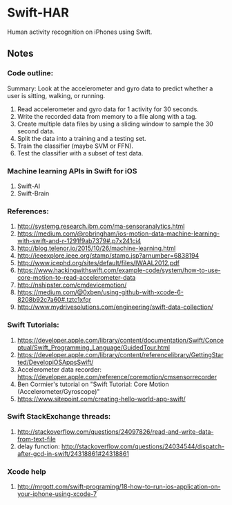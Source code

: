 # Swift-HAR

Human activity recognition on iPhones using Swift.

## Notes

### Code outline:
Summary: Look at the accelerometer and gyro data to predict whether a user is sitting, walking, or running.
1. Read accelerometer and gyro data for 1 activity for 30 seconds.
2. Write the recorded data from memory to a file along with a tag.
4. Create multiple data files by using a sliding window to sample the 30 second data.
2. Split the data into a training and a testing set. 
3. Train the classifier (maybe SVM or FFN).
4. Test the classifier with a subset of test data.

### Machine learning APIs in Swift for iOS
1. Swift-AI
2. Swift-Brain

### References:
1. http://systemg.research.ibm.com/ma-sensoranalytics.html
2. https://medium.com/@robringham/ios-motion-data-machine-learning-with-swift-and-r-1291f9ab7379#.p7x241ci4
3. http://blog.telenor.io/2015/10/26/machine-learning.html
4. http://ieeexplore.ieee.org/stamp/stamp.jsp?arnumber=6838194
5. http://www.icephd.org/sites/default/files/IWAAL2012.pdf
6. https://www.hackingwithswift.com/example-code/system/how-to-use-core-motion-to-read-accelerometer-data
7. http://nshipster.com/cmdevicemotion/
8. https://medium.com/@0xben/using-github-with-xcode-6-8208b92c7a60#.tztc1xfqr
9. http://www.mydrivesolutions.com/engineering/swift-data-collection/

### Swift Tutorials:
1. https://developer.apple.com/library/content/documentation/Swift/Conceptual/Swift_Programming_Language/GuidedTour.html
2. https://developer.apple.com/library/content/referencelibrary/GettingStarted/DevelopiOSAppsSwift/
3. Accelerometer data recorder: https://developer.apple.com/reference/coremotion/cmsensorrecorder
4. Ben Cormier's tutorial on "Swift Tutorial: Core Motion (Accelerometer/Gyroscope)"
5. https://www.sitepoint.com/creating-hello-world-app-swift/

### Swift StackExchange threads:
1. http://stackoverflow.com/questions/24097826/read-and-write-data-from-text-file
2. delay function: http://stackoverflow.com/questions/24034544/dispatch-after-gcd-in-swift/24318861#24318861

### Xcode help
1. http://mrgott.com/swift-programing/18-how-to-run-ios-application-on-your-iphone-using-xcode-7
